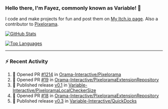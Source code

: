 ### Hello there, I'm Fayez, commonly known as Variable! 👋
I code and make projects for fun and post them on [My Itch.io page](https://variable-industries.itch.io/). Also a contributor to [Pixelorama](https://github.com/Orama-Interactive/Pixelorama).

[![GitHub Stats](https://github-readme-stats.vercel.app/api/?username=Variable-ind&show_icons=true&theme=merko)](https://github.com/anuraghazra/github-readme-stats)

[![Top Languages](https://github-readme-stats.vercel.app/api/top-langs/?username=Variable-ind&layout=compact&theme=merko)](https://github.com/anuraghazra/github-readme-stats)

---

### :zap: Recent Activity

<!--START_SECTION:activity-->
1. 💪 Opened PR [#1214](https://github.com/Orama-Interactive/Pixelorama/pull/1214) in [Orama-Interactive/Pixelorama](https://github.com/Orama-Interactive/Pixelorama)
2. 💪 Opened PR [#19](https://github.com/Orama-Interactive/PixeloramaExtensionRepository/pull/19) in [Orama-Interactive/PixeloramaExtensionRepository](https://github.com/Orama-Interactive/PixeloramaExtensionRepository)
3. 🚀 Published release [v0.1](https://github.com/Variable-Interactive/PixeloramaLocalCheckerSize/releases/tag/v0.1) in [Variable-Interactive/PixeloramaLocalCheckerSize](https://github.com/Variable-Interactive/PixeloramaLocalCheckerSize)
4. 💪 Opened PR [#18](https://github.com/Orama-Interactive/PixeloramaExtensionRepository/pull/18) in [Orama-Interactive/PixeloramaExtensionRepository](https://github.com/Orama-Interactive/PixeloramaExtensionRepository)
5. 🚀 Published release [v0.3](https://github.com/Variable-Interactive/QuickDocks/releases/tag/v0.3) in [Variable-Interactive/QuickDocks](https://github.com/Variable-Interactive/QuickDocks)
<!--END_SECTION:activity-->

<!--
**Variable-ind/Variable-ind** is a ✨ _special_ ✨ repository because its `README.md` (this file) appears on your GitHub profile.

Here are some ideas to get you started:
- 🌱 I’m currently studying at ...
- 🔭 I’m currently working on ...
- 👯 I’m looking to collaborate on ...
- 🤔 I’m looking for help with ...
- 💬 Ask me about ...
- 📫 How to reach me: ...
- ⚡ Fun fact: ...
-->
